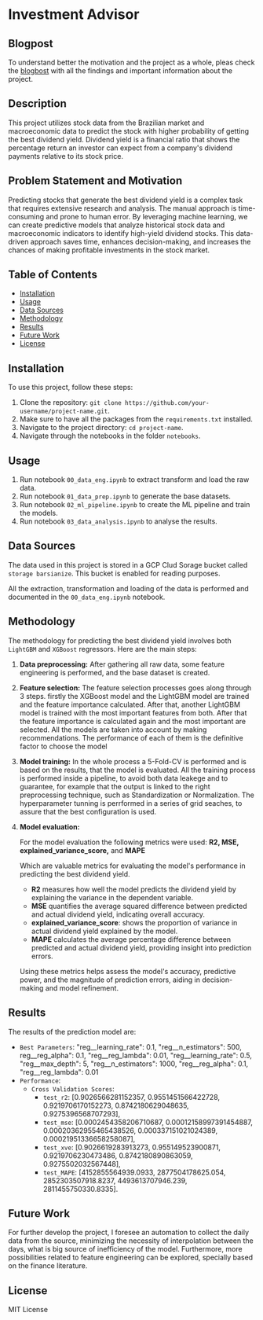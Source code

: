 # Investment Advisor

## Blogpost

To understand better the motivation and the project as a whole, pleas check the [blogbost](https://medium.com/@ing.victorpontello/unleashing-ais-power-transforming-investments-with-data-and-analytics-6a06730ed779) with all the findings and important information about the project.

## Description

This project utilizes stock data from the Brazilian market and macroeconomic data to predict the stock with higher probability of getting the best dividend yield. Dividend yield is a financial ratio that shows the percentage return an investor can expect from a company's dividend payments relative to its stock price.

## Problem Statement and Motivation

Predicting stocks that generate the best dividend yield is a complex task that requires extensive research and analysis. The manual approach is time-consuming and prone to human error. By leveraging machine learning, we can create predictive models that analyze historical stock data and macroeconomic indicators to identify high-yield dividend stocks. This data-driven approach saves time, enhances decision-making, and increases the chances of making profitable investments in the stock market.

## Table of Contents

- [Installation](#installation)
- [Usage](#usage)
- [Data Sources](#data-sources)
- [Methodology](#methodology)
- [Results](#results)
- [Future Work](#future-work)
- [License](#license)

## Installation

To use this project, follow these steps:

1. Clone the repository: `git clone https://github.com/your-username/project-name.git`.
2. Make sure to have all the packages from the `requirements.txt` installed.
3. Navigate to the project directory: `cd project-name`.
4. Navigate through the notebooks in the folder `notebooks`.


## Usage

1. Run notebook `00_data_eng.ipynb` to extract transform and load the raw data.
2. Run notebook `01_data_prep.ipynb` to generate the base datasets.
3. Run notebook `02_ml_pipeline.ipynb` to create the ML pipeline and train the models.
4. Run notebook `03_data_analysis.ipynb` to analyse the results.

## Data Sources

The data used in this project is stored in a GCP Clud Sorage bucket called `storage barsianize`.
This bucket is enabled for reading purposes.

All the extraction, transformation and loading of the data is performed and documented in the `00_data_eng.ipynb` notebook.

## Methodology

The methodology for predicting the best dividend yield involves both `LightGBM` and `XGBoost` regressors. Here are the main steps:

1. **Data preprocessing:** After gathering all raw data, some feature engineering is performed, and the base dataset is created.

2. **Feature selection:** The feature selection processes goes along through 3 steps. firstly the XGBoost model and the LightGBM model are trained and the feature importance calculated. After that, another LightGBM model is trained with the most important features from both. After that the feature importance is calculated again and the most important are selected. All the models are taken into account by making recommendations. The performance of each of them is the definitive factor to choose the model

3. **Model training:**
 In the whole process a 5-Fold-CV is performed and is based on the results, that the model is evaluated. All the training process is performed inside a pipeline, to avoid both data leakege and to guarantee, for example that the output is linked to the right preprocessing technique, such as Standardization or Normalization. The hyperparameter tunning is perrformed in a series of grid seaches, to assure that the best configuration is used.

4. **Model evaluation:**

    For the model evaluation the following metrics were used:
    **R2, MSE, explained_variance_score,** and **MAPE** 

    Which are valuable metrics for evaluating the model's performance in predicting the best dividend yield.

    * **R2** measures how well the model predicts the dividend yield by explaining the variance in the dependent variable.
    * **MSE** quantifies the average squared difference between predicted and actual dividend yield, indicating overall accuracy.
    * **explained_variance_score**: shows the proportion of variance in actual dividend yield explained by the model.
    * **MAPE** calculates the average percentage difference between predicted and actual dividend yield, providing insight into prediction errors.

    Using these metrics helps assess the model's accuracy, predictive power, and the magnitude of prediction errors, aiding in decision-making and model refinement.

## Results

The results of the prediction model are:
 * `Best Parameters`: "reg__learning_rate": 0.1, "reg__n_estimators": 500, reg__reg_alpha": 0.1, "reg__reg_lambda": 0.01, "reg__learning_rate": 0.5, "reg__max_depth": 5, "reg__n_estimators": 1000, "reg__reg_alpha": 0.1, "reg__reg_lambda": 0.01
 * `Performance`: 
    * `Cross Validation Scores`: 
        * `test_r2`: [0.9026566281152357, 0.9551451566422728, 0.9219706170152273, 0.8742180629048635, 0.9275396568707293], 
        * `test_mse`: [0.0002454358206710687, 0.00012158997391454887, 0.00020362955465438526, 0.000337151021024389, 0.00021951336658258087], 
        * `test_xve`: [0.9026619283913273, 0.955149523900871, 0.9219706230473486, 0.8742180890863059, 0.9275502032567448], 
        * `test_MAPE`: [4152855564939.0933, 2877504178625.054, 2852303507918.8237, 4493613707946.239, 2811455750330.8335]. 

## Future Work

For further develop the project, I foresee an automation to collect the daily data from the source, minimizing the necessity of interpolation between the days, what is big source of inefficiency of the model. Furthermore, more possibilities related to feature engineering can be explored, specially based on the finance literature.

## License

MIT License
